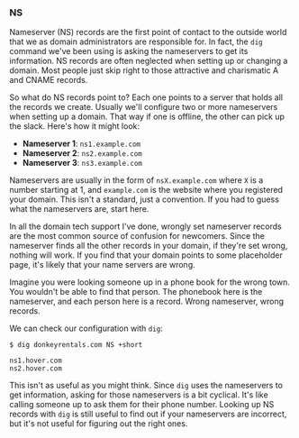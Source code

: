 ### NS

Nameserver (NS) records are the first point of contact to the outside world that we as domain administrators are responsible for. In fact, the `dig` command we've been using is asking the nameservers to get its information. NS records are often neglected when setting up or changing a domain. Most people just skip right to those attractive and charismatic A and CNAME records.

So what do NS records point to? Each one points to a server that holds all the records we create. Usually we'll configure two or more nameservers when setting up a domain. That way if one is offline, the other can pick up the slack. Here's how it might look:

* **Nameserver 1**: `ns1.example.com`
* **Nameserver 2**: `ns2.example.com`
* **Nameserver 3**: `ns3.example.com`

Nameservers are usually in the form of `nsX.example.com` where `X` is a number starting at 1, and `example.com` is the website where you registered your domain. This isn't a standard, just a convention. If you had to guess what the nameservers are, start here.

In all the domain tech support I've done, wrongly set nameserver records are the most common source of confusion for newcomers. Since the nameserver finds all the other records in your domain, if they're set wrong, nothing will work. If you find that your domain points to some placeholder page, it's likely that your name servers are wrong.

Imagine you were looking someone up in a phone book for the wrong town. You wouldn't be able to find that person. The phonebook here is the nameserver, and each person here is a record. Wrong nameserver, wrong records.

We can check our configuration with `dig`:

```
$ dig donkeyrentals.com NS +short

ns1.hover.com
ns2.hover.com
```

This isn't as useful as you might think. Since `dig` uses the nameservers to get information, asking for those nameservers is a bit cyclical. It's like calling someone up to ask them for their phone number. Looking up NS records with `dig` is still useful to find out if your nameservers are incorrect, but it's not useful for figuring out the right ones.
